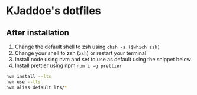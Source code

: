 # KJaddoe's dotfiles

## After installation

1. Change the default shell to zsh using `chsh -s ($which zsh)`
2. Change your shell to zsh (`zsh`) or restart your terminal
3. Install node using nvm and set to use as default using the snippet below
4. Install prettier using npm `npm i -g prettier`

```bash
nvm install --lts
nvm use --lts
nvm alias default lts/*
```
